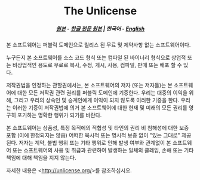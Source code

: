 <div align="center">

# The Unlicense

##### [원본](https://unlicense.org/) - [한글 전문 원본](https://olis.or.kr/license/Detailselect.do?lId=1255) | **한국어** - [English](../ENG/Unlicense.md)

</div>

본 소프트웨어는 퍼블릭 도메인으로 릴리스 된 무료 및 제약사항 없는
소프트웨어이다.

누구든지 본 소프트웨어를 소스 코드 형식 또는 컴파일 된 바이너리 형식으로
상업적 또는 비상업적인 용도로 무료로 복사, 수정, 게시, 사용, 컴파일, 판매
또는 배포 할 수 있다.

저작권법을 인정하는 관할권에서는, 본 소프트웨어의 저자 (또는 저자들)는 본
소프트웨어에 대한 모든 저작권 관련 권리를 퍼블릭 도메인에 기증한다. 우리는
대중의 이익을 위해, 그리고 우리의 상속인 및 승계인에게 이익이 되지 않도록
이러한 기증을 한다. 우리는 이러한 기증이 저작권법에 의거 본 소프트웨어에
대한 현재 및 미래의 모든 권리를 영구히 포기하는 명확한 행위가 되기를
바란다.

본 소프트웨어는 상품성, 특정 목적에의 적합성 및 타인의 권리 비 침해성에
대한 보증 포함 (이에 한정되지는 않음) 어떠한 묵시적 또는 명시적 보증 없이
"있는 그대로" 제공된다. 저자는 계약, 불법 행위 또는 기타 행위로 인해 발생
여부와 관계없이 본 소프트웨어 또는 소프트웨어의 사용 및 취급과 관련하여
발생하는 일체의 클레임, 손해 또는 기타 책임에 대해 책임을 지지 않는다.

자세한 내용은 &lt;<http://unlicense.org/>&gt;를 참조하십시오.